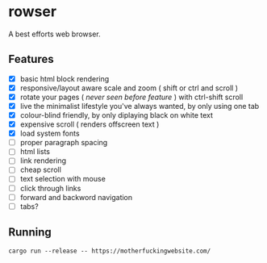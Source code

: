# rowser
A best efforts web browser.

## Features
* [x] basic html block rendering
* [x] responsive/layout aware scale and zoom ( shift or ctrl and scroll )
* [x] rotate your pages ( _never seen before feature_ ) with ctrl-shift scroll
* [x] live the minimalist lifestyle you've always wanted, by only using one tab
* [x] colour-blind friendly, by only diplaying black on white text
* [x] expensive scroll ( renders offscreen text )
* [x] load system fonts
* [ ] proper paragraph spacing
* [ ] html lists
* [ ] link rendering
* [ ] cheap scroll
* [ ] text selection with mouse
* [ ] click through links
* [ ] forward and backword navigation 
* [ ] tabs?

## Running

`cargo run --release -- https://motherfuckingwebsite.com/`
